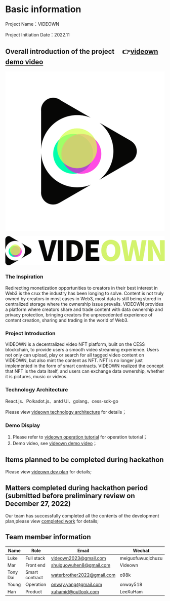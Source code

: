 # Basic information

Project Name：VIDEOWN

Project Initiation Date：2022.11

## Overall introduction of the project &nbsp;&nbsp;&nbsp;&nbsp;👉[videown demo video](http://13.212.109.154/play/9854db7502bf5c69af6a1890f440f71f1c3700637f918c116f702d270f16c20a)

![logo-light-wbg](./assets/logo-light-wbg.png)

![videown-black](./assets/videown-black.png)

### The Inspiration

Redirecting monetization opportunities to creators in their best interest in Web3 is the crux the industry has been longing to solve. Content is not truly owned by creators in most cases in Web3, most data is still being stored in centralized storage where the ownership issue prevails. VIDEOWN provides a platform where creators share and trade content with data ownership and privacy protection, bringing creators the unprecedented experience of content creation, sharing and trading in the world of Web3.

### **Project Introduction**
VIDEOWN is a decentralized video NFT platform, built on the CESS blockchain, to provide users a smooth video streaming experience. Users not only can upload, play or search for all tagged video content on VIDEOWN, but also mint the content as NFT. NFT is no longer just implemented in the form of smart contracts. VIDEOWN realized the concept that NFT is the data itself, and users can exchange data ownership, whether it is pictures, music or videos.

### **Technology Architecture**
React.js、Polkadot.js、antd UI、golang、cess-sdk-go

Please view [videown technology architecture](./docs/videown_technology_artchitect.md) for details；

### Demo Display

1. Please refer to [videown operation tutorial](./docs/videown_operation_tutorial.md) for operation tutorial；
2. Demo video, see  [videown demo video](http://13.212.109.154/play/9854db7502bf5c69af6a1890f440f71f1c3700637f918c116f702d270f16c20a)；

## Items planned to be completed during hackathon

Please view  [videown dev plan](./docs/videown_technology_artchitect.md) for details;

## Matters completed during hackathon period (submitted before preliminary review on December 27, 2022)

Our team has successfully completed all the contents of the development plan,please view [completed work](./docs/videown_technology_artchitect.md) for details;

## Team member information

| Name     | Role           | Email                                                        | Wechat            |
| -------- | -------------- | ------------------------------------------------------------ | ----------------- |
| Luke     | Full stack     | [videown2023@gmail.com](mailto:videown2023@gmail.com)        | meiguofuwuqichuzu |
| Mar      | Front end      | [shuiguowuhen8@gmail.com](mailto:shuiguowuhen8@gmail.com)    | Videown           |
| Tony Dai | Smart contract | [waterbrother2022@gmail.com](mailto:waterbrother2022@gmail.com) | o98k              |
| Young    | Operation      | [onway.yang@gmail.com](mailto:onway.yang@gmail.com)          | onway518          |
| Han      | Product        | [xuhamid@outlook.com](mailto:xuhamid@outlook.com)            | LeeXuHam          |

